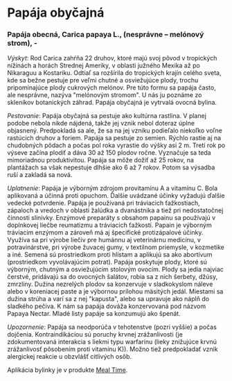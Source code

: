 Papája obyčajná
===============

### Papája obecná, Carica papaya L., (nesprávne – melónový strom), -

*Výskyt*: Rod Carica zahŕňa 22 druhov, ktoré majú svoj pôvod v tropických
nížinách a horách Strednej Ameriky, v oblasti južného Mexika až po Nikaraguu a
Kostariku. Odtiaľ sa rozšírila do tropických krajín celého sveta, kde sa bežne
pestuje pre veľmi chutné a osviežujúce plody, trochu pripomínajúce plody
cukrových melónov. Pre túto formu sa papája často, ale nesprávne, nazýva
"melónovým stromom". U nás ju poznáme zo skleníkov botanických záhrad. Papája
obyčajná je vytrvalá ovocná bylina.

*Pestovanie*: Papája obyčajná sa pestuje ako kultúrna rastlina. V planej podobe
nebola nikde nájdená, takže jej vznik nebol doteraz úplne objasnený. Predpokladá
sa ale, že sa na jej vzniku podieľalo niekoľko voľne rastúcich druhov a foriem.
Papája sa pestuje zo semien. Rýchlo rastie aj na chudobných pôdach a počas pol
roka vyrastie do výšky asi 2 m. Tretí rok po výseve začína plodiť a dáva 30 až
150 plodov ročne. Vyznačuje sa teda mimoriadnou produktivitou. Papája sa môže
dožiť až 25 rokov, na plantážach sa však nepestuje dlhšie ako 6 až 7 rokov.
Potom sa výsadba ruší a zakladá sa nová.

*Uplatnenie*: Papája je výborným zdrojom provitamínu A a vitamínu C. Bola
aplikovaná a účinná proti opuchom. Ďalšie uvádzané účinky vyžadujú ďalšie
vedecké potvrdenie. Papája je používaná pri tráviacich ťažkostiach, zápaloch a
vredoch v oblasti žalúdka a dvanástnika a tiež pri nedostatočnej činnosti
slinivky. Enzýmové preparáty s obsahom papainu sa používajú v doplnkovej liečbe
reumatizmu a tráviacich ťažkostí. Papain je výborným tráviacim enzýmom a zároveň
má aj špecifické protizápalové účinky. Využíva sa pri výrobe liečiv pre humánnu
aj veterinárnu medicínu, v potravinárstve, pri výrobe žuvacej gumy, v textilnom
priemysle, v kozmetike a iné. Semená sú prostriedkom proti hlístam a aplikujú sa
ako abortívum (prostriedkom vyvolávajúcim potrat). Papája poskytuje plody, ktoré
sú výborným, chutným a osviežujúcim stolovým ovocím. Plody sa jedia najviac
čerstvé, pridávajú sa do ovocných šalátov, robia sa z nich šerbety, džúsy,
zmrzliny. Dužina nezrelých plodov sa konzervuje v sladkokyslom náleve alebo v
koreniacej paste a je výbornou prílohou mäsitých jedál. Miestami sa dužina
strúha a varí sa z nej "kapusta", alebo sa upravuje ako náplň do sladkého
pečiva. K nám sa papája dováža konzervovaná pod názvom Papaya Nectar. Mladé
listy papáje sa konzumujú ako špenát.

*Upozornenie*: Papája sa neodporúča v tehotenstve (pozri vyššie) a počas
dojčenia. Kontraindikáciou sú poruchy krvnej zrážanlivosti (je zdokumentovaná
interakcia s liekmi typu warfarínu (lieky znižujúce krvnú zrážanlivosť pôsobením
proti vitamínu K)). Možno tiež predpokladať vznik alergickej reakcie u obzvlášť
citlivých osôb.

Aplikácia bylinky je v produkte [Meal Time](../procvi/meal-time).

